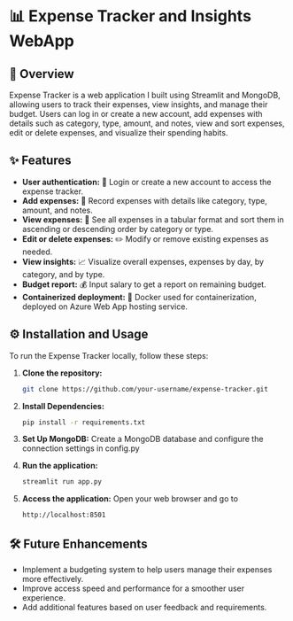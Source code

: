 # 📊 Expense Tracker and Insights WebApp

## 🚀 Overview

Expense Tracker is a web application I built using Streamlit and MongoDB, allowing users to track their expenses, view insights, and manage their budget. Users can log in or create a new account, add expenses with details such as category, type, amount, and notes, view and sort expenses, edit or delete expenses, and visualize their spending habits.

## ✨ Features

- **User authentication:** 👤 Login or create a new account to access the expense tracker.
- **Add expenses:** 💸 Record expenses with details like category, type, amount, and notes.
- **View expenses:** 📅 See all expenses in a tabular format and sort them in ascending or descending order by category or type.
- **Edit or delete expenses:** ✏️ Modify or remove existing expenses as needed.
- **View insights:** 📈 Visualize overall expenses, expenses by day, by category, and by type.
- **Budget report:** 💰 Input salary to get a report on remaining budget.
- **Containerized deployment:** 🐳 Docker used for containerization, deployed on Azure Web App hosting service.

## ⚙️ Installation and Usage

To run the Expense Tracker locally, follow these steps:

1. **Clone the repository:**

   ```bash
   git clone https://github.com/your-username/expense-tracker.git
   ```
2. **Install Dependencies:**

    ```bash
    pip install -r requirements.txt
    ```
3. **Set Up MongoDB:**
   Create a MongoDB database and configure the connection settings in config.py

4. **Run the application:**

   ```bash
   streamlit run app.py
   ```

5. **Access the application:**
   Open your web browser and go to
   ```bash
   http://localhost:8501
   ```

## 🛠️ Future Enhancements

- Implement a budgeting system to help users manage their expenses more effectively.
- Improve access speed and performance for a smoother user experience.
- Add additional features based on user feedback and requirements.
